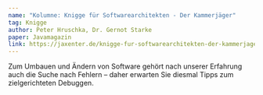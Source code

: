 ```yaml
---
name: "Kolumne: Knigge für Softwarearchitekten - Der Kammerjäger"
tag: Knigge
author: Peter Hruschka, Dr. Gernot Starke
paper: Javamagazin
link: https://jaxenter.de/knigge-fur-softwarearchitekten-der-kammerjager-790
---
```

Zum Umbauen und Ändern von Software gehört nach unserer Erfahrung auch die Suche nach Fehlern – 
daher erwarten Sie diesmal Tipps zum zielgerichteten Debuggen.
